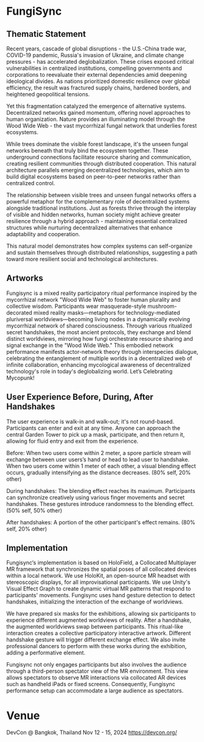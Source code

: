 # FungiSync

## Thematic Statement
Recent years, cascade of global disruptions - the U.S.-China trade war, COVID-19 pandemic, Russia's invasion of Ukraine, and climate change pressures - has accelerated deglobalization. These crises exposed critical vulnerabilities in centralized institutions, compelling governments and corporations to reevaluate their external dependencies amid deepening ideological divides. As nations prioritized domestic resilience over global efficiency, the result was fractured supply chains, hardened borders, and heightened geopolitical tensions.

Yet this fragmentation catalyzed the emergence of alternative systems. Decentralized networks gained momentum, offering novel approaches to human organization. Nature provides an illuminating model through the Wood Wide Web - the vast mycorrhizal fungal network that underlies forest ecosystems.

While trees dominate the visible forest landscape, it's the unseen fungal networks beneath that truly bind the ecosystem together. These underground connections facilitate resource sharing and communication, creating resilient communities through distributed cooperation. This natural architecture parallels emerging decentralized technologies, which aim to build digital ecosystems based on peer-to-peer networks rather than centralized control.

The relationship between visible trees and unseen fungal networks offers a powerful metaphor for the complementary role of decentralized systems alongside traditional institutions. Just as forests thrive through the interplay of visible and hidden networks, human society might achieve greater resilience through a hybrid approach - maintaining essential centralized structures while nurturing decentralized alternatives that enhance adaptability and cooperation.

This natural model demonstrates how complex systems can self-organize and sustain themselves through distributed relationships, suggesting a path toward more resilient social and technological architectures.

## Artworks

Fungisync is a mixed reality participatory ritual performance inspired by the mycorrhizal network "Wood Wide Web" to foster human plurality and collective wisdom. Participants wear masquerade-style mushroom-decorated mixed reality masks—metaphors for technology-mediated pluriversal worldviews—becoming living nodes in a dynamically evolving mycorrhizal network of shared consciousness. Through various ritualized secret handshakes, the most ancient protocols, they exchange and blend distinct worldviews, mirroring how fungi orchestrate resource sharing and signal exchange in the "Wood Wide Web." This embodied network performance manifests actor-network theory through interspecies dialogue, celebrating the entanglement of multiple worlds in a decentralized web of infinite collaboration, enhancing mycological awareness of decentralized technology's role in today's deglobalizing world. Let’s Celebrating Mycopunk!

## User Experience Before, During, After Handshakes

The user experience is walk-in and walk-out; it's not round-based. Participants can enter and exit at any time. Anyone can approach the central Garden Tower to pick up a mask, participate, and then return it, allowing for fluid entry and exit from the experience. 

Before: When two users come within 2 meter, a spore particle stream will exchange between user users’s hand or head to lead user to handshake. When two users come within 1 meter of each other, a visual blending effect occurs, gradually intensifying as the distance decreases. (80% self, 20% other) 

During handshakes: The blending effect reaches its maximum. Participants can synchronize creatively using various finger movements and secret handshakes. These gestures introduce randomness to the blending effect. (50% self, 50% other)

After handshakes: A portion of the other participant's effect remains. (80% self, 20% other)

## Implementation

Fungisync‘s implementation is based on HoloField, a Collocated Multiplayer MR framework that synchronizes the spatial poses of all collocated devices within a local network. We use HoloKit, an open-source MR headset with stereoscopic displays, for all improvisational participants. We use Unity's Visual Effect Graph to create dynamic virtual MR patterns that respond to participants' movements. Fungisync uses hand gesture detection to detect handshakes, initializing the interaction of the exchange of worldviews. 

We have prepared six masks for the exhibitions, allowing six participants to experience different augmented worldviews of reality. After a handshake, the augmented worldviews swap between participants. This ritual-like interaction creates a collective participatory interactive artwork. Different handshake gesture will trigger different exchange effect. We also invite professional dancers to perform with these works during the exhibition, adding a performative element. 

Fungisync not only engages participants but also involves the audience through a third-person spectator view of the MR environment. This view allows spectators to observe MR interactions via collocated AR devices such as handheld iPads or fixed screens. Consequently, Fungisync performance setup can accommodate a large audience as spectators.


# Venue

DevCon @ Bangkok, Thailand
Nov 12 - 15, 2024
https://devcon.org/
